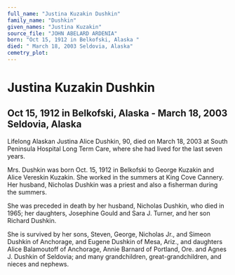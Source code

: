 ```yaml
---
full_name: "Justina Kuzakin Dushkin"
family_name: "Dushkin"
given_names: "Justina Kuzakin"
source_file: "JOHN ABELARD ARDENIA"
born: "Oct 15, 1912 in Belkofski, Alaska "
died: " March 18, 2003 Seldovia, Alaska"
cemetry_plot: 
---
```

# Justina Kuzakin Dushkin

## Oct 15, 1912 in Belkofski, Alaska - March 18, 2003 Seldovia, Alaska

Lifelong Alaskan Justina Alice Dushkin, 90, died on March 18, 2003 at
South Peninsula Hospital Long Term Care, where she had lived for the
last seven years.

Mrs. Dushkin was born Oct. 15, 1912 in Belkofski to George Kuzakin and
Alice Vereskin Kuzakin. She worked in the summers at King Cove Cannery.
Her husband, Nicholas Dushkin was a priest and also a fisherman during
the summers.

She was preceded in death by her husband, Nicholas Dushkin, who died in
1965; her daughters, Josephine Gould and Sara J. Turner, and her son
Richard Dushkin.

She is survived by her sons, Steven, George, Nicholas Jr., and Simeon
Dushkin of Anchorage, and Eugene Dushkin of Mesa, Ariz., and daughters
Alice Balamoutoff of Anchorage, Annie Barnard of Portland, Ore. and
Agnes J. Dushkin of Seldovia; and many grandchildren,
great-grandchildren, and nieces and nephews.

